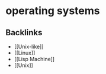 # operating systems



## Backlinks

-   [[Unix-like]]
-   [[Linux]]
-   [[Lisp Machine]]
-   [[Unix]]
